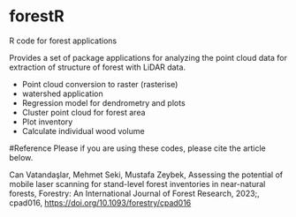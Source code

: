 # forestR
R code for forest applications

Provides a set of package applications for analyzing the point cloud data for extraction of structure of forest with LiDAR data.

- Point cloud conversion to raster (rasterise)
- watershed application
- Regression model for dendrometry and plots
- Cluster point cloud for forest area
- Plot inventory
- Calculate individual wood volume 

#Reference
Please if you are using these codes, please cite the article below.

Can Vatandaşlar, Mehmet Seki, Mustafa Zeybek, Assessing the potential of mobile laser scanning for stand-level forest inventories in near-natural forests, Forestry: An International Journal of Forest Research, 2023;, cpad016, https://doi.org/10.1093/forestry/cpad016 

